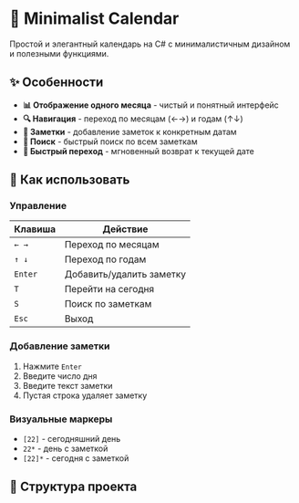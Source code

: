 # 📅 Minimalist Calendar

Простой и элегантный календарь на C# с минималистичным дизайном и полезными функциями.

## ✨ Особенности

- **📊 Отображение одного месяца** - чистый и понятный интерфейс
- **🔍 Навигация** - переход по месяцам (←→) и годам (↑↓)
- **📝 Заметки** - добавление заметок к конкретным датам
- **🔎 Поиск** - быстрый поиск по всем заметкам
- **🎯 Быстрый переход** - мгновенный возврат к текущей дате

## 🚀 Как использовать

### Управление
| Клавиша | Действие |
|---------|----------|
| `← →` | Переход по месяцам |
| `↑ ↓` | Переход по годам |
| `Enter` | Добавить/удалить заметку |
| `T` | Перейти на сегодня |
| `S` | Поиск по заметкам |
| `Esc` | Выход |

### Добавление заметки
1. Нажмите `Enter`
2. Введите число дня
3. Введите текст заметки
4. Пустая строка удаляет заметку

### Визуальные маркеры
- `[22]` - сегодняшний день
- `22*` - день с заметкой
- `[22]*` - сегодня с заметкой

## 📁 Структура проекта
